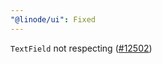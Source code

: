 ```yaml
---
"@linode/ui": Fixed
---
```


`TextField` not respecting ([#12502](https://github.com/linode/manager/pull/12502))
